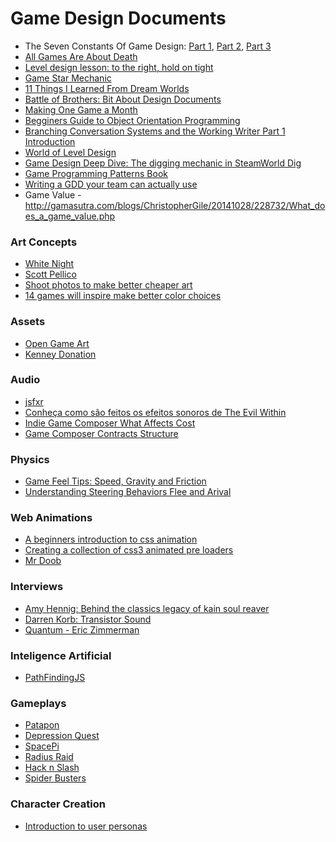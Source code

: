 Game Design Documents
=====================


- The Seven Constants Of Game Design: [Part 1](http://techcrunch.com/2014/07/20/constants-of-game-design-1/), [Part 2](http://techcrunch.com/2014/07/27/constants-of-game-design-2/), [Part 3](http://techcrunch.com/2014/08/03/constants-of-game-design-3/)  
- [All Games Are About Death](http://www.whatgamesare.com/2011/05/all-games-are-about-death-fundamentals.html)
- [Level design lesson: to the right, hold on tight](http://auntiepixelante.com/?p=465)  
- [Game Star Mechanic](http://gamestarmechanic.com/)
- [11 Things I Learned From Dream Worlds](http://www.worldofleveldesign.com/categories/game_environments_design/11-things-i-learned-from-dream-worlds.php)
- [Battle of Brothers: Bit About Design Documents](http://battleofbrothers.com/sirryan/a-bit-about-design-documents)
- [Making One Game a Month](http://gamedevelopment.tutsplus.com/articles/1gam-how-to-succeed-at-making-one-game-a-month--gamedev-3695)
- [Begginers Guide to Object Orientation Programming](http://gamedevelopment.tutsplus.com/series/beginners-guide-to-oop--gamedev-12703)
- [Branching Conversation Systems and the Working Writer Part 1 Introduction](http://gamasutra.com/blogs/AlexanderFreed/20140902/224609/Branching_Conversation_Systems_and_the_Working_Writer_Part_1_Introduction.php)
- [World of Level Design](http://www.worldofleveldesign.com/)
- [Game Design Deep Dive: The digging mechanic in SteamWorld Dig](http://www.gamasutra.com/view/news/225257/Game_Design_Deep_Dive_The_digging_mechanic_in_SteamWorld_Dig.php)
- [Game Programming Patterns Book](http://gameprogrammingpatterns.com/)
- [Writing a GDD your team can actually use](http://www.gamasutra.com/blogs/AbbyFriesen/20141006/227048/Writing_a_GDD_your_team_can_actually_use.php)
- Game Value - http://gamasutra.com/blogs/ChristopherGile/20141028/228732/What_does_a_game_value.php

### Art Concepts

- [White Night](http://osome-studio.com/some-rough/)
- [Scott Pellico](http://appylon.weebly.com/)
- [Shoot photos to make better cheaper art](http://gamasutra.com/blogs/JunxueLi/20140904/224837/2D_games_Shoot_photos_to_make_better__cheaper_art_Part_1.php)
- [14 games will inspire make better color choices](http://www.spilgames.com/14-games-will-inspire-make-better-color-choices/)

### Assets

- [Open Game Art](http://opengameart.org/users/kenney)
- [Kenney Donation](http://kenney.itch.io/kenney-donation)

### Audio

- [jsfxr](http://github.grumdrig.com/jsfxr/)
- [Conheça como são feitos os efeitos sonoros de The Evil Within](http://www.gamegen.com.br/playstation3/conheca-como-sao-feitos-os-efeitos-sonoros-de-the-evil-within/)
- [Indie Game Composer What Affects Cost](http://www.chrislines.net/indie-game-composer-what-affects-cost/)
- [Game Composer Contracts Structure](http://www.chrislines.net/game-composer-contracts-structure/)

### Physics

- [Game Feel Tips: Speed, Gravity and Friction](http://gamasutra.com/blogs/MarkVenturelli/20140821/223866/Game_Feel_Tips_II_Speed_Gravity_Friction.php)
- [Understanding Steering Behaviors Flee and Arival](http://gamedevelopment.tutsplus.com/tutorials/understanding-steering-behaviors-flee-and-arrival--gamedev-1303)

### Web Animations

- [A beginners introduction to css animation](http://webdesign.tutsplus.com/tutorials/a-beginners-introduction-to-css-animation--cms-21068)
- [Creating a collection of css3 animated pre loaders](http://webdesign.tutsplus.com/tutorials/creating-a-collection-of-css3-animated-pre-loaders--cms-21978)
- [Mr Doob](http://mrdoob.com/)


### Interviews

- [Amy Hennig: Behind the classics legacy of kain soul reaver](http://blog.eu.playstation.com/2012/10/12/behind-the-classics-legacy-of-kain-soul-reaver/)
- [Darren Korb: Transistor Sound](http://categoryvideogames.podbean.com/e/an-interview-with-darren-korb-transistor/#.U-u6K-Efcrk.twitter)
- [Quantum - Eric Zimmerman](http://whowhatwhycast.tumblr.com/post/98948890244/s9-e01-a-recipe-for-a-distilled-4x-experience)

### Inteligence Artificial

- [PathFindingJS](http://qiao.github.io/PathFinding.js/visual/)

### Gameplays

- [Patapon](https://www.youtube.com/watch?v=lp173Si-XZM)
- [Depression Quest](http://www.depressionquest.com/)
- [SpacePi](http://2012.js13kgames.com/entries/spacepi)
- [Radius Raid](http://2013.js13kgames.com/entries/radius-raid)
- [Hack n Slash](http://store.steampowered.com/app/246070/)
- [Spider Busters](http://js13kgames.com/entries/spider-busters)

### Character Creation

- [Introduction to user personas](http://www.ux-lady.com/introduction-to-user-personas/)
